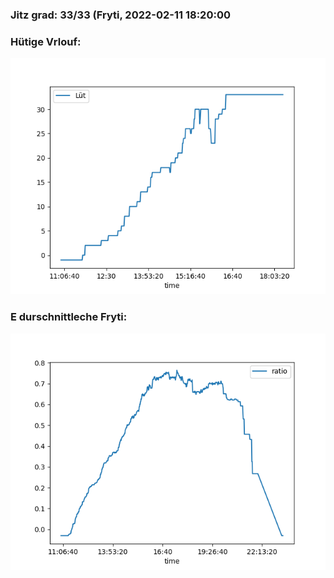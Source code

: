 ### Jitz grad: 33/33 (Fryti, 2022-02-11 18:20:00

### Hütige Vrlouf:
![Graph](Today.png)

### E durschnittleche Fryti:
![Graph](Fryti.png)